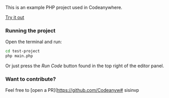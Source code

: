 This is an example PHP project used in Codeanywhere.

[Try it out](https://app.codeanywhere.com/#https://github.com/Codeanywhere-Templates/php)

### Running the project

Open the terminal and run:
```sh
cd test-project
php main.php
```
Or just press the *Run Code* button found in the top right of the editor panel.

### Want to contribute?

Feel free to [open a PR](https://github.com/Codeanyw# sisinvp